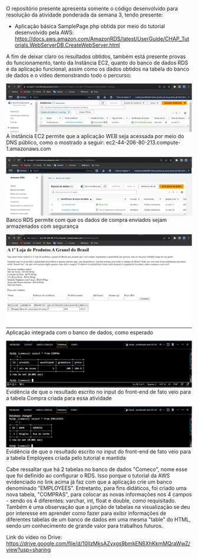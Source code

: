 O repositório presente apresenta somente o código desenvolvido para resolução da atividade ponderada da semana 3, tendo presente:

- Aplicação básica SamplePage.php obtida por meio do tutorial desenvolvido pela AWS: https://docs.aws.amazon.com/AmazonRDS/latest/UserGuide/CHAP_Tutorials.WebServerDB.CreateWebServer.html

A fim de deixar claro os resultados obtidos, também está presente provas do funcionamento, tanto da Instância EC2, quanto do banco de dados RDS e da aplicação funcional, assim como os dados obtidos na tabela do banco de dados e o vídeo demonstrando todo o percurso:

![ec2 Rodando](/ec2Rodando.png)
A instância EC2 permite que a aplicação WEB seja acessada por meio do DNS público, como o mostrado a seguir: ec2-44-206-80-213.compute-1.amazonaws.com

![RDS Rodando](/RDSRodando.png)
Banco RDS permite com que os dados de compra enviados sejam armazenados com segurança

![Página Web Funcional](/paginaWeb.png)
Aplicação integrada com o banco de dados, como esperado

![Banco de Compra](/bancoCompra.png)
Evidência de que o resultado escrito no input do front-end de fato veio para a tabela Compra criada para essa atividade

![Banco de Employees padrão](/bancoEmployees.png)
Evidência de que o resultado escrito no input do front-end de fato veio para a tabela Employees criada pelo tutorial e mantida


Cabe ressaltar que há 2 tabelas no banco de dados "Comeco", nome esse que foi definido ao configurar o RDS. Isso porque o tutorial da AWS evidenciado no link acima já faz com que a aplicação crie um banco denominado "EMPLOYEES". Entretanto, para fins didáticos, foi criado uma nova tabela, "COMPRAS", para colocar as novas informações nos 4 campos - sendo os 4 diferentes: varchar, int, float e double, como requisitado. 
Também é uma observação que a junção de tabelas na visualização se deu por interesse em aprender como fazer para exibir informações de diferentes tabelas de um banco de dados em uma mesma "table" do HTML, sendo um conhecimento de grande valor para trabalhos futuros.

Link do vídeo no Drive:
https://drive.google.com/file/d/10llzMksAZyxgs9bmkEN6XhKkmMQraWwZ/view?usp=sharing